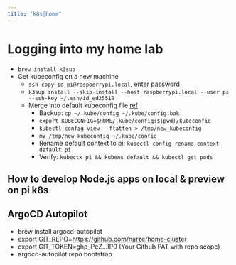 ```yaml
---
title: "k8s@home"
---
```


# Logging into my home lab
- `brew install k3sup`
- Get kubeconfig on a new machine
  - `ssh-copy-id pi@raspberrypi.local`, enter password
  - `k3sup install --skip-install --host raspberrypi.local --user pi --ssh-key ~/.ssh/id_ed25519`
  - Merge into default kubeconfig file [ref](https://medium.com/@jacobtomlinson/how-to-merge-kubernetes-kubectl-config-files-737b61bd517d)
    - Backup: `cp ~/.kube/config ~/.kube/config.bak`
    - `export KUBECONFIG=$HOME/.kube/config:$(pwd)/kubeconfig`
    - `kubectl config view --flatten > /tmp/new_kubeconfig`
    - `mv /tmp/new_kubeconfig ~/.kube/config`
    - Rename default context to pi: `kubectl config rename-context default pi`
    - Verify: `kubectx pi && kubens default && kubectl get pods`


## How to develop Node.js apps on local & preview on pi k8s


## ArgoCD Autopilot
- brew install argocd-autopilot
- export GIT_REPO=https://github.com/narze/home-cluster
- export GIT_TOKEN=ghp_PcZ...IP0 (Your Github PAT with repo scope)
- argocd-autopilot repo bootstrap